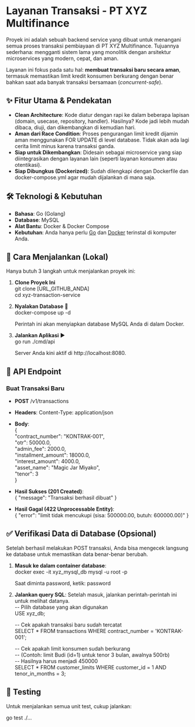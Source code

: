# **Layanan Transaksi \- PT XYZ Multifinance**

Proyek ini adalah sebuah backend service yang dibuat untuk menangani semua proses transaksi pembiayaan di PT XYZ Multifinance. Tujuannya sederhana: mengganti sistem lama yang monolitik dengan arsitektur microservices yang modern, cepat, dan aman.

Layanan ini fokus pada satu hal: **membuat transaksi baru secara aman**, termasuk memastikan limit kredit konsumen berkurang dengan benar bahkan saat ada banyak transaksi bersamaan (*concurrent-safe*).

## **✨ Fitur Utama & Pendekatan**

* **Clean Architecture**: Kode diatur dengan rapi ke dalam beberapa lapisan (domain, usecase, repository, handler). Hasilnya? Kode jadi lebih mudah dibaca, diuji, dan dikembangkan di kemudian hari.  
* **Aman dari Race Condition**: Proses pengurangan limit kredit dijamin aman menggunakan FOR UPDATE di level database. Tidak akan ada lagi cerita limit minus karena transaksi ganda.  
* **Siap untuk Dikembangkan**: Didesain sebagai microservice yang siap diintegrasikan dengan layanan lain (seperti layanan konsumen atau otentikasi).  
* **Siap Dibungkus (Dockerized)**: Sudah dilengkapi dengan Dockerfile dan docker-compose.yml agar mudah dijalankan di mana saja.

## **🛠️ Teknologi & Kebutuhan**

* **Bahasa**: Go (Golang)  
* **Database**: MySQL  
* **Alat Bantu**: Docker & Docker Compose  
* **Kebutuhan**: Anda hanya perlu [Go](https://go.dev/doc/install) dan [Docker](https://docs.docker.com/get-docker/) terinstal di komputer Anda.

## **🚀 Cara Menjalankan (Lokal)**

Hanya butuh 3 langkah untuk menjalankan proyek ini:

1. **Clone Proyek Ini**  
   git clone \[URL\_GITHUB\_ANDA\]  
   cd xyz-transaction-service

2. **Nyalakan Database** 🐳  
   docker-compose up \-d

   Perintah ini akan menyiapkan database MySQL Anda di dalam Docker.  
3. **Jalankan Aplikasi** ▶️  
   go run ./cmd/api

   Server Anda kini aktif di http://localhost:8080.

## **📖 API Endpoint**

### **Buat Transaksi Baru**

* **POST** /v1/transactions  
* **Headers**: Content-Type: application/json  
* **Body**:  
  {  
      "contract\_number": "KONTRAK-001",  
      "otr": 50000.0,  
      "admin\_fee": 2000.0,  
      "installment\_amount": 18000.0,  
      "interest\_amount": 4000.0,  
      "asset\_name": "Magic Jar Miyako",  
      "tenor": 3  
  }

* **Hasil Sukses (201 Created)**:  
  { "message": "Transaksi berhasil dibuat" }

* **Hasil Gagal (422 Unprocessable Entity)**:  
  { "error": "limit tidak mencukupi (sisa: 500000.00, butuh: 600000.00)" }

## **✅ Verifikasi Data di Database (Opsional)**

Setelah berhasil melakukan POST transaksi, Anda bisa mengecek langsung ke database untuk memastikan data benar-benar berubah.

1. **Masuk ke dalam container database**:  
   docker exec \-it xyz\_mysql\_db mysql \-u root \-p

   Saat diminta password, ketik: password  
2. **Jalankan query SQL**: Setelah masuk, jalankan perintah-perintah ini untuk melihat datanya.  
   \-- Pilih database yang akan digunakan  
   USE xyz\_db;

   \-- Cek apakah transaksi baru sudah tercatat  
   SELECT \* FROM transactions WHERE contract\_number \= 'KONTRAK-001';

   \-- Cek apakah limit konsumen sudah berkurang  
   \-- (Contoh: limit Budi (id=1) untuk tenor 3 bulan, awalnya 500rb)  
   \-- Hasilnya harus menjadi 450000  
   SELECT \* FROM customer\_limits WHERE customer\_id \= 1 AND tenor\_in\_months \= 3;

## **🧪 Testing**

Untuk menjalankan semua unit test, cukup jalankan:

go test ./...  
